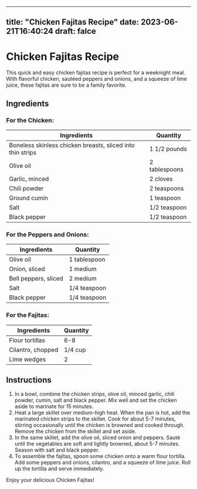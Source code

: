 
---
title: "Chicken Fajitas Recipe"
date: 2023-06-21T16:40:24
draft: falce
---

# Chicken Fajitas Recipe

This quick and easy chicken fajitas recipe is perfect for a weeknight meal. With flavorful chicken, sautéed peppers and onions, and a squeeze of lime juice, these fajitas are sure to be a family favorite.

## Ingredients

### For the Chicken:

| Ingredients | Quantity |
| --- | --- |
| Boneless skinless chicken breasts, sliced into thin strips | 1 1/2 pounds |
| Olive oil | 2 tablespoons |
| Garlic, minced | 2 cloves |
| Chili powder | 2 teaspoons |
| Ground cumin | 1 teaspoon |
| Salt | 1/2 teaspoon |
| Black pepper | 1/2 teaspoon |

### For the Peppers and Onions:

| Ingredients | Quantity |
| --- | --- |
| Olive oil | 1 tablespoon |
| Onion, sliced | 1 medium |
| Bell peppers, sliced | 2 medium |
| Salt | 1/4 teaspoon |
| Black pepper | 1/4 teaspoon |

### For the Fajitas:

| Ingredients | Quantity |
| --- | --- |
| Flour tortillas | 6-8 |
| Cilantro, chopped | 1/4 cup |
| Lime wedges | 2 |

## Instructions

1. In a bowl, combine the chicken strips, olive oil, minced garlic, chili powder, cumin, salt and black pepper. Mix well and set the chicken aside to marinate for 15 minutes.
2. Heat a large skillet over medium-high heat. When the pan is hot, add the marinated chicken strips to the skillet. Cook for about 5-7 minutes, stirring occasionally until the chicken is browned and cooked through. Remove the chicken from the skillet and set aside.
3. In the same skillet, add the olive oil, sliced onion and peppers. Sauté until the vegetables are soft and lightly browned, about 5-7 minutes. Season with salt and black pepper.
4. To assemble the fajitas, spoon some chicken onto a warm flour tortilla. Add some peppers and onions, cilantro, and a squeeze of lime juice. Roll up the tortilla and serve immediately.

Enjoy your delicious Chicken Fajitas!
